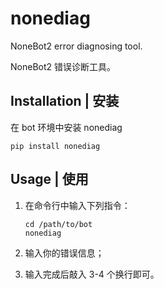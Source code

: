 # nonediag

NoneBot2 error diagnosing tool.

NoneBot2 错误诊断工具。

## Installation | 安装

在 bot 环境中安装 nonediag

```console
pip install nonediag
```

## Usage | 使用

1. 在命令行中输入下列指令：

    ```console
    cd /path/to/bot
    nonediag
    ```

2. 输入你的错误信息；
3. 输入完成后敲入 3-4 个换行即可。
